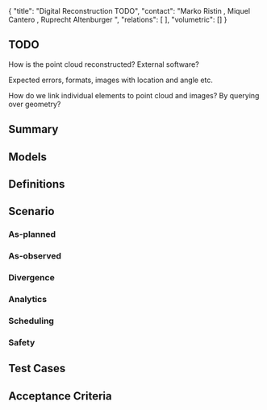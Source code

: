 <rasaeco-meta>
{
    "title": "Digital Reconstruction TODO",
    "contact": "Marko Ristin <rist@zhaw.ch>, Miquel Cantero <mcantero@robotnik.es>, Ruprecht Altenburger <altb@zhaw.ch>",
    "relations": [
    ],
    "volumetric": []
}
</rasaeco-meta>

## TODO

How is the point cloud reconstructed? External software?

Expected errors, formats, images with location and angle etc.

How do we link individual elements to point cloud and images? 
By querying over geometry?

## Summary

## Models


## Definitions


## Scenario

### As-planned


### As-observed


### Divergence


### Analytics


### Scheduling


### Safety


## Test Cases


## Acceptance Criteria

